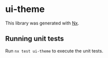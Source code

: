 # ui-theme

This library was generated with [Nx](https://nx.dev).

## Running unit tests

Run `nx test ui-theme` to execute the unit tests.
